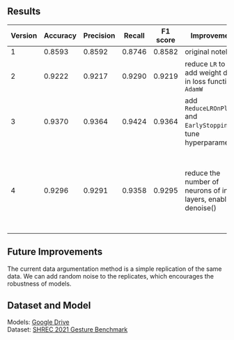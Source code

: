 ## Results
Version|Accuracy|Precision|Recall|F1 score|Improvements|Reason
|--|--|--|--|--|--|--|
|1|0.8593|0.8592|0.8746|0.8582|original notebook|/
|2|0.9222|0.9217|0.9290|0.9219|reduce `LR` to e-5, add weight decay in loss function by `AdamW`|try popular overfit solutions
|3|0.9370|0.9364|0.9424|0.9364|add `ReduceLROnPlateau` and `EarlyStopping`, tune hyperparameters|search highest accuracy of the model
|4|0.9296|0.9291|0.9358|0.9295|reduce the number of neurons of inner layers, enable denoise()|`train loss` ≈ 100 * `valid loss`<br> the model may be too complex

## Future Improvements

The current data argumentation method is a simple replication of the same data. We can add random noise to the replicates, which encourages the robustness of models. 

## Dataset and Model

Models: [Google Drive](https://drive.google.com/drive/folders/1DxGDkx2jUxWzBV1m0Y0hdDqEDl0OJWBU?usp=share_link) <br>
Dataset: [SHREC 2021 Gesture Benchmark](https://univr-vips.github.io/Shrec21/)